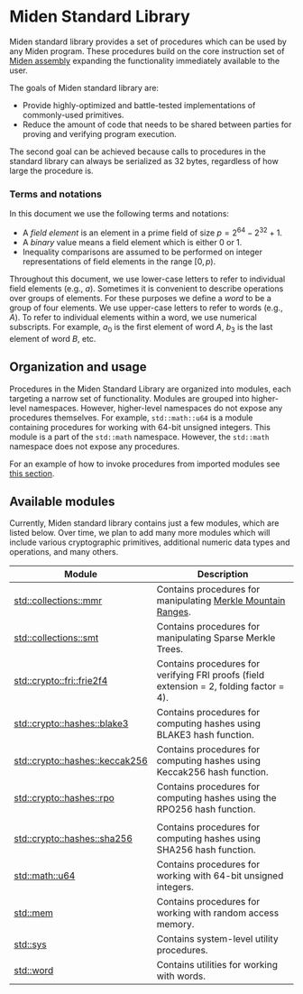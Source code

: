 # Miden Standard Library
Miden standard library provides a set of procedures which can be used by any Miden program. These procedures build on the core instruction set of [Miden assembly](../assembly/main.md) expanding the functionality immediately available to the user.

The goals of Miden standard library are:
* Provide highly-optimized and battle-tested implementations of commonly-used primitives.
* Reduce the amount of code that needs to be shared between parties for proving and verifying program execution.

The second goal can be achieved because calls to procedures in the standard library can always be serialized as 32 bytes, regardless of how large the procedure is.

### Terms and notations
In this document we use the following terms and notations:

- A *field element* is an element in a prime field of size $p = 2^{64} - 2^{32} + 1$.
- A *binary* value means a field element which is either $0$ or $1$.
- Inequality comparisons are assumed to be performed on integer representations of field elements in the range $[0, p)$.

Throughout this document, we use lower-case letters to refer to individual field elements (e.g., $a$). Sometimes it is convenient to describe operations over groups of elements. For these purposes we define a *word* to be a group of four elements. We use upper-case letters to refer to words (e.g., $A$). To refer to individual elements within a word, we use numerical subscripts. For example, $a_0$ is the first element of word $A$, $b_3$ is the last element of word $B$, etc.

## Organization and usage
Procedures in the Miden Standard Library are organized into modules, each targeting a narrow set of functionality. Modules are grouped into higher-level namespaces. However, higher-level namespaces do not expose any procedures themselves. For example, `std::math::u64` is a module containing procedures for working with 64-bit unsigned integers. This module is a part of the `std::math` namespace. However, the `std::math` namespace does not expose any procedures.

For an example of how to invoke procedures from imported modules see [this section](../assembly/code_organization.md#importing-modules).

## Available modules
Currently, Miden standard library contains just a few modules, which are listed below. Over time, we plan to add many more modules which will include various cryptographic primitives, additional numeric data types and operations, and many others.

| Module                                                              | Description                                                                                                                                                      |
|---------------------------------------------------------------------|------------------------------------------------------------------------------------------------------------------------------------------------------------------|
| [std::collections::mmr](./collections.md#merkle-mountain-range)     | Contains procedures for manipulating [Merkle Mountain Ranges](https://github.com/opentimestamps/opentimestamps-server/blob/master/doc/merkle-mountain-range.md). |
| [std::collections::smt](./collections.md#sparse-merkle-tree)        | Contains procedures for manipulating Sparse Merkle Trees.                 |
| [std::crypto::fri::frie2f4](./crypto/fri.md#fri-extension-2-fold-4) | Contains procedures for verifying FRI proofs (field extension = 2, folding factor = 4).                                                                          |
| [std::crypto::hashes::blake3](./crypto/hashes.md#blake3)            | Contains procedures for computing hashes using BLAKE3 hash function.                                                                                             |
| [std::crypto::hashes::keccak256](./crypto/hashes.md#keccak256)      | Contains procedures for computing hashes using Keccak256 hash function.                                                                                          |
| [std::crypto::hashes::rpo](./crypto/hashes.md#rpo256)               | Contains procedures for computing hashes using the RPO256 hash function.
            |
| [std::crypto::hashes::sha256](./crypto/hashes.md#sha256)            | Contains procedures for computing hashes using SHA256 hash function.                                                                                             |
| [std::math::u64](./math/u64.md)                                     | Contains procedures for working with 64-bit unsigned integers.                                                                                                   |
| [std::mem](./mem.md)                                                | Contains procedures for working with random access memory.                                                                                                       |
| [std::sys](./sys.md)                                                | Contains system-level utility procedures.                                                                                                                        |
| [std::word](./word.md)                                              | Contains utilities for working with words.                                                                                                                       |
